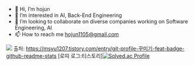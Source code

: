 - 👋 Hi, I’m hojun 
- 👀 I’m interested in AI, Back-End Engineering
- 💞️ I’m looking to collaborate on diverse companies working on Software Engineering, AI 
- 📫 How to reach me hojun1105@gmail.com

<img src="https://img.shields.io/badge/-Java-344CB7?style=flat-plastic&logo=Java&logoColor=white"/></a>
출처: https://msyu1207.tistory.com/entry/git-profile-꾸미기-feat-badge-github-readme-stats [로띠 로그:티스토리][![Solved.ac Profile](http://mazassumnida.wtf/api/v2/generate_badge?boj=hojun1105)](https://solved.ac/hojun1105/)
<!---
hojun1105/hojun1105 is a ✨ special ✨ repository because its `README.md` (this file) appears on your GitHub profile.
You can click the Preview link to take a look at your changes.
--->
